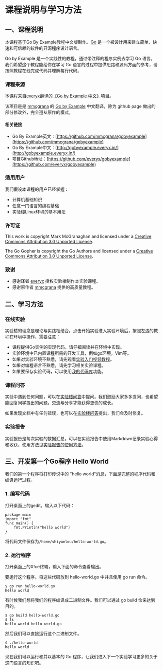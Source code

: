 # 课程说明与学习方法

## 一、课程说明

本课程基于Go By Example教程中文版制作。[Go](http://golang.org/) 是一个被设计用来建立简单，快速和可信赖的软件的开源程序设计语言。

Go by Example 是一个实践性的教程，通过带注释的程序实例去学习 Go 语言。我们希望这个教程能给你在学习 Go 语言的过程中提供思路和源码方面的参考，请按照教程在线完成代码并理解每行代码。

### 课程来源

本课程来自[everyx](http://everyx.in)翻译的[《Go by Example 中文》](http://gobyexample.everyx.in/)项目。

该项目是是 [mmcgrana](https://github.com/mmcgrana) 的 [Go by Example](https://github.com/mmcgrana/gobyexample) 中文翻译，除为 github page 做出的部分修改外，完全遵从原作的模式。

#### 相关链接

+ Go By Example英文：[https://github.com/mmcgrana/gobyexample](https://github.com/mmcgrana/gobyexample)
+ Go By Example中文：[http://gobyexample.everyx.in/](http://gobyexample.everyx.in/)
+ 项目Github地址：[https://github.com/everyx/gobyexample](https://github.com/everyx/gobyexample)

### 适用用户

我们假设本课程的用户已经掌握：

+ 计算机基础知识
+ 任意一门语言的编程基础
+ 实验楼Linux环境的基本用法

### 许可证

This work is copyright Mark McGranaghan and licensed under a
[Creative Commons Attribution 3.0 Unported License](http://creativecommons.org/licenses/by/3.0/).

The Go Gopher is copyright the Go Authors and licensed under a
[Creative Commons Attribution 3.0 Unported License](http://creativecommons.org/licenses/by/3.0/).


### 致谢

+ 感谢译者 [everyx](http://everyx.in) 授权实验楼制作本实验课程。
+ 感谢原作者 [mmcgrana](https://github.com/mmcgrana) 提供的高质量教程。

## 二、学习方法

### 在线实验

实验楼的理念是理论与实践相结合，点击开始实验进入实验环境后，按照左边的教程在环境中操作，需要注意：

+ 课程提供Go实例的实现代码，请仔细阅读并在环境中实现。
+ 实验环境中已内置课程所需的开发工具，例如go环境，Vim等。
+ 如果对实验环境不熟悉，请先观看[实验入门视频教程](https://www.shiyanlou.com/questions/2544)。
+ 如果对编程语言不熟悉，请先学习相关实验课程。
+ 如果要保存实验代码，可以使用[我的代码库](https://www.shiyanlou.com/questions/360)功能。

### 课程问答

实验中遇到任何问题，可以在[实验楼问答](https://www.shiyanlou.com/questions)中提问。我们鼓励大家多多提问，也希望能回复同学提出的问题。交流与分享才能获得更快的成长。

如果发现文档中有任何错误，也可以在[实验楼问答](https://www.shiyanlou.com/questions)提出，我们会及时修复。

### 实验报告

实验报告是每次实验的数据汇总，可以在实验报告中使用Markdown记录实验心得和收获，使用方法见[实验报告的使用方法](https://www.shiyanlou.com/questions/670)。

## 三、开发第一个Go程序 Hello World

我们的第一个程序将打印传说中的 "hello world"消息，下面是完整的程序代码和编译运行过程。

### 1. 编写代码

打开桌面上的gedit，输入以下代码：

```
package main
import "fmt"
func main() {
    fmt.Println("hello world")
}
```

将代码文件保存为`/home/shiyanlou/hello-world.go`。

### 2. 运行程序

打开桌面上的Xfce终端，输入下面的命令查看输出。

要运行这个程序，将这些代码放到 hello-world.go 中并且使用 go run 命令。

```
$ go run hello-world.go
hello world
```

有时候我们想将我们的程序编译成二进制文件。我们可以通过 go build 命来达到目的。

```
$ go build hello-world.go
$ ls
hello-world	hello-world.go
```

然后我们可以直接运行这个二进制文件。

```
$ ./hello-world
hello world
```

现在我们可以运行和并以基本的 Go 程序，让我们进入下一个实验学习更多的关于这门语言的知识吧。







